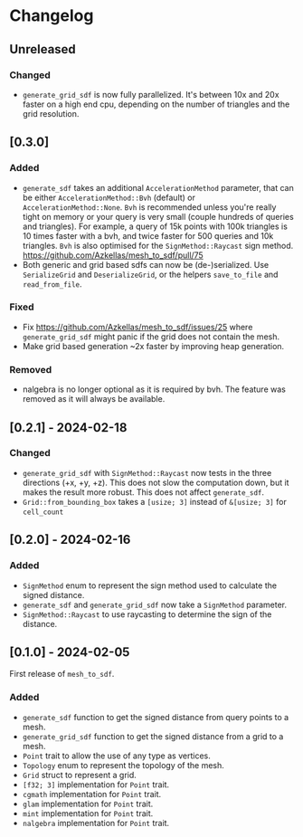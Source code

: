 # Changelog

## Unreleased

### Changed

- `generate_grid_sdf` is now fully parallelized. It's between 10x and 20x faster on a high end cpu, depending on the number of triangles and the grid resolution.


## [0.3.0]

### Added

- `generate_sdf` takes an additional `AccelerationMethod` parameter, that can be either `AccelerationMethod::Bvh` (default) or `AccelerationMethod::None`.
    `Bvh` is recommended unless you're really tight on memory or your query is very small (couple hundreds of queries and triangles).
    For example, a query of 15k points with 100k triangles is 10 times faster with a bvh, and twice faster for 500 queries and 10k triangles.
    `Bvh` is also optimised for the `SignMethod::Raycast` sign method. https://github.com/Azkellas/mesh_to_sdf/pull/75
- Both generic and grid based sdfs can now be (de-)serialized. Use `SerializeGrid` and `DeserializeGrid`, or the helpers `save_to_file` and `read_from_file`.

### Fixed

- Fix https://github.com/Azkellas/mesh_to_sdf/issues/25 where `generate_grid_sdf` might panic if the grid does not contain the mesh.
- Make grid based generation ~2x faster by improving heap generation.

### Removed

- nalgebra is no longer optional as it is required by bvh. The feature was removed as it will always be available.


## [0.2.1] - 2024-02-18

### Changed

- `generate_grid_sdf` with `SignMethod::Raycast` now tests in the three directions (+x, +y, +z). This does not slow the computation down, but it makes the result more robust. This does not affect `generate_sdf`. 
- `Grid::from_bounding_box` takes a `[usize; 3]` instead of `&[usize; 3]` for `cell_count`


## [0.2.0] - 2024-02-16

### Added

- `SignMethod` enum to represent the sign method used to calculate the signed distance.
- `generate_sdf` and `generate_grid_sdf` now take a `SignMethod` parameter.
- `SignMethod::Raycast` to use raycasting to determine the sign of the distance.

## [0.1.0] - 2024-02-05

First release of `mesh_to_sdf`.

### Added

- `generate_sdf` function to get the signed distance from query points to a mesh.
- `generate_grid_sdf` function to get the signed distance from a grid to a mesh.
- `Point` trait to allow the use of any type as vertices.
- `Topology` enum to represent the topology of the mesh.
- `Grid` struct to represent a grid.
- `[f32; 3]` implementation for `Point` trait.
- `cgmath` implementation for `Point` trait.
- `glam` implementation for `Point` trait.
- `mint` implementation for `Point` trait.
- `nalgebra` implementation for `Point` trait.
